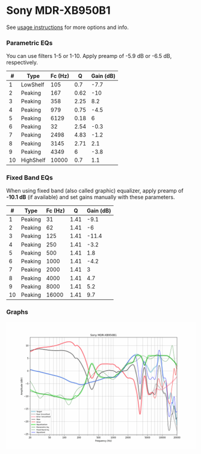 # Sony MDR-XB950B1
See [usage instructions](https://github.com/jaakkopasanen/AutoEq#usage) for more options and info.

### Parametric EQs
You can use filters 1-5 or 1-10. Apply preamp of -5.9 dB or -6.5 dB, respectively.

|   # | Type      |   Fc (Hz) |    Q |   Gain (dB) |
|-----|-----------|-----------|------|-------------|
|   1 | LowShelf  |       105 | 0.7  |        -7.7 |
|   2 | Peaking   |       167 | 0.62 |       -10   |
|   3 | Peaking   |       358 | 2.25 |         8.2 |
|   4 | Peaking   |       979 | 0.75 |        -4.5 |
|   5 | Peaking   |      6129 | 0.18 |         6   |
|   6 | Peaking   |        32 | 2.54 |        -0.3 |
|   7 | Peaking   |      2498 | 4.83 |        -1.2 |
|   8 | Peaking   |      3145 | 2.71 |         2.1 |
|   9 | Peaking   |      4349 | 6    |        -3.8 |
|  10 | HighShelf |     10000 | 0.7  |         1.1 |

### Fixed Band EQs
When using fixed band (also called graphic) equalizer, apply preamp of **-10.1 dB** (if available) and set gains manually with these parameters.

|   # | Type    |   Fc (Hz) |    Q |   Gain (dB) |
|-----|---------|-----------|------|-------------|
|   1 | Peaking |        31 | 1.41 |        -9.1 |
|   2 | Peaking |        62 | 1.41 |        -6   |
|   3 | Peaking |       125 | 1.41 |       -11.4 |
|   4 | Peaking |       250 | 1.41 |        -3.2 |
|   5 | Peaking |       500 | 1.41 |         1.8 |
|   6 | Peaking |      1000 | 1.41 |        -4.2 |
|   7 | Peaking |      2000 | 1.41 |         3   |
|   8 | Peaking |      4000 | 1.41 |         4.7 |
|   9 | Peaking |      8000 | 1.41 |         5.2 |
|  10 | Peaking |     16000 | 1.41 |         9.7 |

### Graphs
![](./Sony%20MDR-XB950B1.png)
